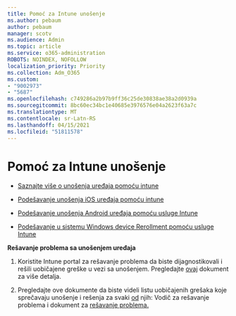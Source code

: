 ```yaml
---
title: Pomoć za Intune unošenje
ms.author: pebaum
author: pebaum
manager: scotv
ms.audience: Admin
ms.topic: article
ms.service: o365-administration
ROBOTS: NOINDEX, NOFOLLOW
localization_priority: Priority
ms.collection: Adm_O365
ms.custom:
- "9002973"
- "5687"
ms.openlocfilehash: c749286a2b97b9ff36c25de30838ae38a2d0939a
ms.sourcegitcommit: 8bc60ec34bc1e40685e3976576e04a2623f63a7c
ms.translationtype: MT
ms.contentlocale: sr-Latn-RS
ms.lasthandoff: 04/15/2021
ms.locfileid: "51811578"
---
```

# <a name="help-with-intune-enrollment"></a>Pomoć za Intune unošenje


- [Saznajte više o unošenja uređaja pomoću intune](https://docs.microsoft.com/intune/device-enrollment)

- [Podešavanje unošenja iOS uređaja pomoću intune](https://docs.microsoft.com/intune/ios-enroll)

- [Podešavanje unošenja Android uređaja pomoću usluge Intune](https://docs.microsoft.com/intune/android-enroll)

- [Podešavanje u sistemu Windows device Rerollment pomoću usluge Intune](https://docs.microsoft.com/intune/windows-enroll)

**Rešavanje problema sa unošenjem uređaja**

1. Koristite Intune portal za rešavanje problema da biste dijagnostikovali i rešili uobičajene greške u vezi sa unošenjem. Pregledajte [ovaj](https://docs.microsoft.com/intune/help-desk-operators) dokument za više detalja.

2. Pregledajte ove dokumente da biste videli listu uobičajenih grešaka koje sprečavaju unošenje i rešenja za svaki [od](https://support.microsoft.com/help/4469913/troubleshooting-windows-device-enrollment-problems-in-microsoft-intune) njih: Vodič za rešavanje problema i dokument za [rešavanje problema.](https://docs.microsoft.com/intune/troubleshoot-device-enrollment-in-intune)